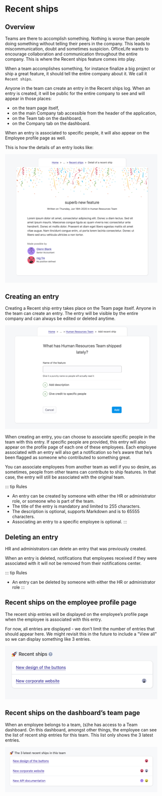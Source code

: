 # Recent ships

## Overview

Teams are there to accomplish something. Nothing is worse than people doing something without telling their peers in the company. This leads to miscommunication, doubt and sometimes suspicion. OfficeLife wants to encourage collaboration and communication throughout the entire company. This is where the Recent ships feature comes into play.

When a team accomplishes something, for instance finalize a big project or ship a great feature, it should tell the entire company about it. We call it `Recent ships`.

Anyone in the team can create an entry in the Recent ships log. When an entry is created, it will be public for the entire company to see and will appear in those places:

* on the team page itself,
* on the main Company tab accessible from the header of the application,
* on the Team tab on the dashboard,
* on the Company tab on the dashboard.

When an entry is associated to specific people, it will also appear on the Employee profile page as well.

This is how the details of an entry looks like:

![details of a recent ship entry](./img/recent_ship_show.png)

## Creating an entry

Creating a Recent ship entry takes place on the Team page itself. Anyone in the team can create an entry. The entry will be visible by the entire company and can always be edited or deleted anytime.

![add a new recent ship entry adminland](./img/recent_ship_create.png)

When creating an entry, you can choose to associate specific people in the team with this entry. If specific people are provided, this entry will also appear on the profile page of each one of these employees. Each employee associated with an entry will also get a notification so he’s aware that he’s been flagged as someone who contributed to something great.

You can associate employees from another team as well if you so desire, as sometimes, people from other teams can contribute to ship features. In that case, the entry will still be associated with the original team.

::: tip Rules
* An entry can be created by someone with either the HR or administrator role, or someone who is part of the team.
* The title of the entry is mandatory and limited to 255 characters.
* The description is optional, supports Markdown and is to 65555 characters.
* Associating an entry to a specific employee is optional.
:::

## Deleting an entry

HR and administrators can delete an entry that was previously created.

When an entry is deleted, notifications that employees received if they were associated with it will not be removed from their notifications center.

::: tip Rules
* An entry can be deleted by someone with either the HR or administrator role
:::

## Recent ships on the employee profile page

The recent ship entries will be displayed on the employee’s profile page when the employee is associated with this entry.

For now, all entries are displayed - we don't limit the number of entries that should appear here. We might revisit this in the future to include a "View all" so we can display something like 3 entries.

![all the entries on user profile](./img/recent_ship_employee_profile.png)

## Recent ships on the dashboard’s team page

When an employee belongs to a team, (s)he has access to a Team dashboard. On this dashboard, amongst other things, the employee can see the list of recent ship entries for this team. This list only shows the 3 latest entries.

![all the entries on dashboard team profile](./img/recent_ship_teams_dashboard.png)
